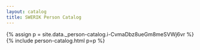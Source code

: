 ```yaml
---
layout: catalog
title: SWERIK Person Catalog
---
```

{% assign p = site.data._person-catalog.i-CvmaDbz8ueGm8meSVWj6vr %}
{% include person-catalog.html p=p %}

